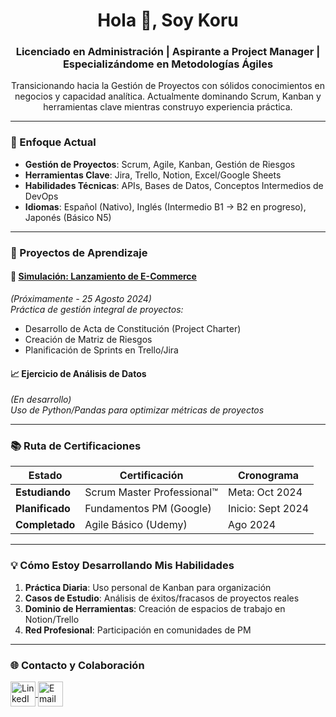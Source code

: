 <h1 align="center">Hola 👋, Soy Koru</h1>
<h3 align="center">
Licenciado en Administración | Aspirante a Project Manager | Especializándome en Metodologías Ágiles
</h3>

<p align="center">
Transicionando hacia la Gestión de Proyectos con sólidos conocimientos en negocios y capacidad analítica. Actualmente dominando Scrum, Kanban y herramientas clave mientras construyo experiencia práctica.
</p>

---

### 🚀 Enfoque Actual
- **Gestión de Proyectos**: Scrum, Agile, Kanban, Gestión de Riesgos
- **Herramientas Clave**: Jira, Trello, Notion, Excel/Google Sheets
- **Habilidades Técnicas**: APIs, Bases de Datos, Conceptos Intermedios de DevOps
- **Idiomas**: Español (Nativo), Inglés (Intermedio B1 → B2 en progreso), Japonés (Básico N5)

---

### 📂 Proyectos de Aprendizaje

#### 🛒 [Simulación: Lanzamiento de E-Commerce](link-al-repositorio) 
*(Próximamente - 25 Agosto 2024)*  
*Práctica de gestión integral de proyectos:*
- Desarrollo de Acta de Constitución (Project Charter)
- Creación de Matriz de Riesgos
- Planificación de Sprints en Trello/Jira

#### 📈 Ejercicio de Análisis de Datos 
*(En desarrollo)*  
*Uso de Python/Pandas para optimizar métricas de proyectos*

---

### 📚 Ruta de Certificaciones
| Estado        | Certificación              | Cronograma     |
|---------------|----------------------------|----------------|
| **Estudiando**| Scrum Master Professional™ | Meta: Oct 2024 |
| **Planificado**| Fundamentos PM (Google)   | Inicio: Sept 2024 |
| **Completado**| Agile Básico (Udemy)      | Ago 2024       |

---

### 💡 Cómo Estoy Desarrollando Mis Habilidades
1. **Práctica Diaria**: Uso personal de Kanban para organización
2. **Casos de Estudio**: Análisis de éxitos/fracasos de proyectos reales
3. **Dominio de Herramientas**: Creación de espacios de trabajo en Notion/Trello
4. **Red Profesional**: Participación en comunidades de PM

---

### 🌐 Contacto y Colaboración
<p align="left">
<a href="https://linkedin.com/in/carsaavedrapa" target="blank">
  <img align="center" src="https://img.icons8.com/color/48/linkedin.png" alt="LinkedIn" height="40"/>
</a>
<a href="mailto:tu@email.com">
  <img align="center" src="https://img.icons8.com/color/48/gmail.png" alt="Email" height="40"/>
</a>
</p>
